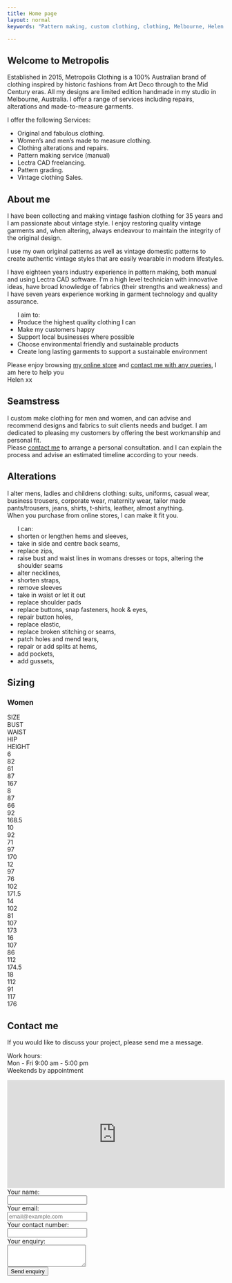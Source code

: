```yaml
---
title: Home page
layout: normal
keywords: "Pattern making, custom clothing, clothing, Melbourne, Helen Aldred, design 1920s, 1930s, art deco"

---
```

<div class="entry-content clear" itemprop="text">
<div class="fl-builder-content fl-builder-content-15122 fl-builder-content-primary fl-builder-global-templates-locked" data-post-id="15122">
<div id="top" class="fl-row fl-row-full-width fl-row-bg-photo fl-node-5fc5d86fdb2f0 fl-row-custom-height fl-row-align-center fl-row-bg-fixed" data-node="5fc5d86fdb2f0">
<div class="fl-row-content-wrap">
<div class="fl-row-content fl-row-fixed-width fl-node-content">
<div class="fl-col-group fl-node-5fc5d86fdb459" data-node="5fc5d86fdb459">
<div class="fl-col fl-node-5fc5d86fdb45a fl-col-has-cols" data-node="5fc5d86fdb45a">
<div class="fl-col-content fl-node-content">
<div class="fl-col-group fl-node-5fc5d86fdb45b fl-col-group-nested" data-node="5fc5d86fdb45b">
<div class="fl-col fl-node-5fc5d86fdb45c fl-col-small" data-node="5fc5d86fdb45c">
<div class="fl-col-content fl-node-content">
</div>
</div>
</div>
</div>
</div>
</div>
</div>
</div>
</div>
<div class="container justify-content-center">
<div class="row">
<div class="col my-3">
<a name="home"></a>
<h2>Welcome to Metropolis</h2>
<p>
Established in 2015, Metropolis Clothing is a 100% Australian brand of clothing inspired by historic fashions from Art Deco through to the Mid Century eras. All my designs are limited edition handmade in my studio in Melbourne, Australia.  I offer a range of services including repairs, alterations and made-to-measure garments.</p>
<p>
I offer the following Services:</p>
<ul>
<li>Original and fabulous clothing.</li>
<li>Women’s and men’s made to measure clothing.</li>
<li>Clothing alterations and repairs.</li>
<li>Pattern making service (manual)</li>
<li>Lectra CAD freelancing.</li>
<li>Pattern grading.</li>
<li>Vintage clothing Sales.</li>
</ul>
<div name="about">
<a name="about"></a>
<h2 class="my-4">About me</h2>
<p>
I have been collecting and making vintage fashion clothing for 35 years and I am passionate about vintage style.  I enjoy restoring quality vintage garments and, when altering, always endeavour to maintain the integrity of the original design.
</p>
<p>
I use my own original patterns as well as vintage domestic patterns to create authentic vintage styles that are easily wearable in modern lifestyles.</p>
<p>
I have eighteen years industry experience in pattern making, both manual and using Lectra CAD software.  I'm a high level technician with innovative ideas, have broad knowledge of fabrics (their strengths and weakness) and I have seven years experience working in garment technology and quality assurance. 
</p>
<ul>I aim to:
<li> Produce the highest quality clothing I can</li>
<li> Make my customers happy</li>
<li> Support local businesses where possible</li>
<li> Choose environmental friendly and sustainable products</li>
<li> Create long lasting garments to support a sustainable environment</li>
</ul>
<p>Please enjoy browsing <a href="{{"index.html#shop" | relative_url}}">my online store</a> and <a href="{{"index.html#contact" | relative_url}}">contact me with any queries</a>, I am here to help you<br/>
Helen xx
</p>
</div><!-- end about section -->
<div name="seamstress">
<a name="seamstress"></a>
<h2 class="my-4">Seamstress</h2>
<p>
I custom make clothing for men and women, and can advise and recommend designs and fabrics to suit clients needs and budget. I am dedicated to pleasing my customers by offering the best workmanship and personal fit.<br/>Please <a href="{{ "index.html#contact" | relative_url }}">contact me</a> to arrange a personal consultation. and I can explain the process and advise an estimated timeline according to your needs.
</p><!-- end paragraph -->
</div><!-- end seamstress section -->

<div name="alterations" class="py-4">
<a name="alterations"></a>
<h2 class="my-4">Alterations</h2>
<div class="container mb-4">
<div>I alter mens, ladies and childrens clothing: suits, uniforms, casual wear, business trousers, corporate wear, maternity wear, tailor made pants/trousers, jeans, shirts, t-shirts, leather, almost anything. <br/>When you purchase from online stores, I can make it fit you.</div>
<ul>I can:
<li>shorten or lengthen hems and sleeves,</li>
<li>take in side and centre back seams, </li>
<li>replace zips, </li>
<li>raise bust and waist lines in womans dresses or tops, altering the shoulder seams</li>
<li>alter necklines, </li>
<li>shorten straps, </li>
<li>remove sleeves</li>
<li>take in waist or let it out</li>
<li>replace shoulder pads</li>
<li>replace buttons, snap fasteners, hook &amp; eyes,</li>
<li>repair button holes,</li>
<li>replace elastic,</li>
<li>replace broken stitching or seams,</li>
<li>patch holes and mend tears,</li>
<li>repair or add splits at hems,</li>
<li>add pockets,</li>
<li>add gussets,</li>
</ul>
</div><!-- end container -->
</div><!-- end alterations -->
<div name="sizing" class="py-4">
<a name="sizing"></a>
<h2 class="my-4">Sizing</h2>
<div class="container mb-4">
<h3>Women</h3>
<div class="row">
<div class="col">
SIZE
</div><!-- end col-->
<div class="col">
BUST
</div><!-- end col-->
<div class="col">
WAIST        
</div><!-- end col-->
<div class="col">
HIP        
</div><!-- end col-->
<div class="col">
HEIGHT
</div><!-- end col-->
</div><!-- end row-->
<div class="row">
<div class="col">
6
</div><!-- end col-->
<div class="col">
82
</div><!-- end col-->
<div class="col">
61
</div><!-- end col-->
<div class="col">
87
</div><!-- end col-->
<div class="col">
167
</div><!-- end col-->
</div><!-- end row-->
<div class="row">
<div class="col">
8
</div><!-- end col-->
<div class="col">
87
</div><!-- end col-->
<div class="col">
66
</div><!-- end col-->
<div class="col">
92
</div><!-- end col-->
<div class="col">
168.5
</div><!-- end col-->
</div><!-- end row-->
<div class="row">
<div class="col">
10
</div><!-- end col-->
<div class="col">
92
</div><!-- end col-->
<div class="col">
71
</div><!-- end col-->
<div class="col">
97
</div><!-- end col-->
<div class="col">
170
</div><!-- end col-->
</div><!-- end row-->
<div class="row">
<div class="col">
12
</div><!-- end col-->
<div class="col">
97
</div><!-- end col-->
<div class="col">
76
</div><!-- end col-->
<div class="col">
102
</div><!-- end col-->
<div class="col">
171.5
</div><!-- end col-->
</div><!-- end row-->
<div class="row">
<div class="col">
14
</div><!-- end col-->
<div class="col">
102
</div><!-- end col-->
<div class="col">
81
</div><!-- end col-->
<div class="col">
107
</div><!-- end col-->
<div class="col">
173
</div><!-- end col-->
</div><!-- end row-->
<div class="row">
<div class="col">
16
</div><!-- end col-->
<div class="col">
107
</div><!-- end col-->
<div class="col">
86
</div><!-- end col-->
<div class="col">
112
</div><!-- end col-->
<div class="col">
174.5
</div><!-- end col-->
</div><!-- end row-->
<div class="row">
<div class="col">
18
</div><!-- end col-->
<div class="col">
112
</div><!-- end col-->
<div class="col">
91
</div><!-- end col-->
<div class="col">
117
</div><!-- end col-->
<div class="col">
176
</div><!-- end col-->
</div><!-- end row-->
</div><!-- end container -->
</div><!-- end sizing -->

<div name="contact" class="py-4">
<form action="https://getform.io/f/b59b77d7-47b2-42ad-bb29-ac8372887e98" method="POST">
<div class="container my-4">
<div class="row">
<div class="col-6 my-4">
<a name="contact"></a>
<h2 class="my-4">Contact me</h2>
<div>If you would like to discuss your project, please send me a message.</div>
<p>Work hours:<br/>
Mon - Fri 9:00 am - 5:00 pm<br/>
Weekends by appointment</p>
</div><!-- end col -->
<div class="col-6 my-4">
<iframe src="https://www.google.com/maps/embed?pb=!1m18!1m12!1m3!1d100905.363881152!2d144.98171310338242!3d-37.783181544582405!2m3!1f0!2f0!3f0!3m2!1i1024!2i768!4f13.1!3m3!1m2!1s0x6ad6437c221de473%3A0x5045675218cd650!2sNorthcote%20VIC%203070!5e0!3m2!1sen!2sau!4v1603596168691!5m2!1sen!2sau" width="100%" height="250" frameborder="0" style="border:0;" allowfullscreen="" aria-hidden="false" tabindex="0"></iframe>

</div><!-- end container -->
</div><!-- end row -->
<div class="form-group row my-4">
  <label class="sr-only" class="col-sm-4 col-form-label" for="name">Your name:</label><div class="col-xl-6 col-lg-8 col-md-8 col-sm-9 col-10"><input aria-required="true" required="required" class="form-required form-control" type="text" id="name" name="name"></div>
</div><!-- end form group --> 
<div class="form-group row my-4">
  <label class="sr-only" class="col-sm-4 col-form-label" for="email">Your email:</label>
  <div class="col-xl-6 col-lg-8 col-md-8 col-sm-9 col-10"><input onChange="valEmail('email');" class="form-required form-control" aria-required="true" type="text" id="email" required="required" placeholder="email@example.com" name="email"></div>
</div><!-- end form group -->
<div class="form-group row my-4">
  <label class="sr-only" class="col-sm-4 col-form-label" for="contactnum">Your contact number:</label> <div class="col-xl-6 col-lg-8 col-md-8 col-sm-9 col-10"><input onChange="valPhone('contactnum');" required="required" aria-required="true" class="form-required form-control" type="text" id="contactnum" name="contactnum"></div>
</div><!-- end form group -->
<div class="form-group row my-4">
  <label class="sr-only" class="col-sm-4 col-form-label" for="enquiry">Your enquiry:</label> <div class="col-xl-6 col-lg-8 col-md-8 col-sm-9 col-10"><textarea rows="3" required="required" aria-required="true" class="form-required form-control" type="text" id="enquiry" name="enquiry"></textarea></div>
</div><!-- end form group -->
  <div class="text-center">
  <button class="btn btn-primary" id="submit" name="submit" type="submit" value="Send enquiry">Send enquiry</button>
  </div>
</div><!-- end col -->
</form> 
<script src="{{ "assets/js/form.js" | relative_url }}"></script>
</div><!-- end outer col -->
</div><!-- end outer row -->
</div><!-- end container -->
</div><!-- end seamstress section -->

